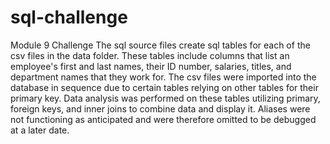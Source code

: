 # sql-challenge
Module 9 Challenge
The sql source files create sql tables for each of the csv files in the data folder.
These tables include columns that list an employee's first and last names, their ID number, salaries, titles, and department names that they work for.
The csv files were imported into the database in sequence due to certain tables relying on other tables for their primary key.
Data analysis was performed on these tables utilizing primary, foreign keys, and inner joins to combine data and display it.
Aliases were not functioning as anticipated and were therefore omitted to be debugged at a later date.